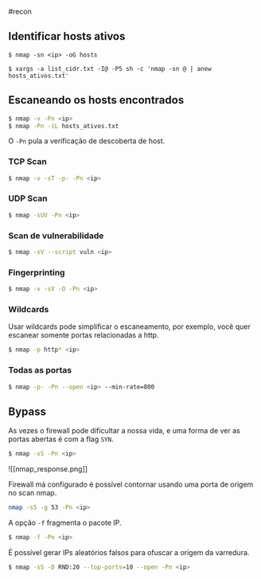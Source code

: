 #recon 

## Identificar hosts ativos

```shell
$ nmap -sn <ip> -oG hosts
```

```shell
$ xargs -a list_cidr.txt -I@ -P5 sh -c 'nmap -sn @ | anew hosts_ativos.txt'
```

## Escaneando os hosts encontrados

```sh
$ nmap -v -Pn <ip>
$ nmap -Pn -iL hosts_ativos.txt
```

O `-Pn` pula a verificação de descoberta de host.

### TCP Scan

```sh
$ nmap -v -sT -p- -Pn <ip>
```

### UDP Scan

```sh
$ nmap -sUV -Pn <ip>
```

### Scan de vulnerabilidade

```sh
$ nmap -sV --script vuln <ip>
```

### Fingerprinting

```sh
$ nmap -v -sV -O -Pn <ip>
```

### Wildcards

Usar wildcards pode simplificar o escaneamento, por exemplo, você quer escanear somente portas relacionadas a http.

```sh
$ nmap -p http* <ip>
```

### Todas as portas

```sh
$ nmap -p- -Pn --open <ip> --min-rate=800
```
## Bypass

As vezes o firewall pode dificultar a nossa vida, e uma forma de ver as portas abertas é com a flag `SYN`.

```sh
$ nmap -sS -Pn <ip>
```

![[nmap_response.png]]

Firewall má configurado é possível contornar usando uma porta de origem no scan nmap.

```sh
nmap -sS -g 53 -Pn <ip>
```

A opção `-f` fragmenta o pacote IP.

```sh
$ nmap -f -Pn <ip>
```

É possível gerar IPs aleatórios falsos para ofuscar a origem da varredura.

```sh
$ nmap -sS -D RND:20 --top-ports=10 --open -Pn <ip>
```

